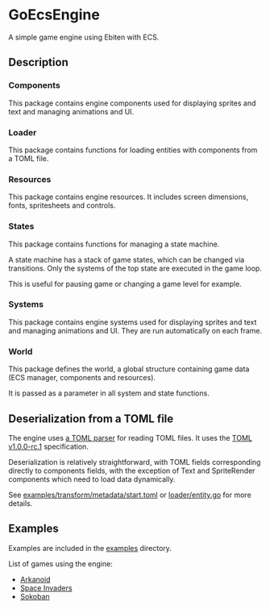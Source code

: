 # GoEcsEngine
A simple game engine using Ebiten with ECS.


## Description

### Components
This package contains engine components used for displaying sprites and text and managing animations and UI.

### Loader
This package contains functions for loading entities with components from a TOML file.

### Resources
This package contains engine resources. It includes screen dimensions, fonts, spritesheets and controls.

### States
This package contains functions for managing a state machine.

A state machine has a stack of game states, which can be changed via transitions. Only the systems of the top state are executed in the game loop.

This is useful for pausing game or changing a game level for example.

### Systems
This package contains engine systems used for displaying sprites and text and managing animations and UI. They are run automatically on each frame.

### World
This package defines the world, a global structure containing game data (ECS manager, components and resources).

It is passed as a parameter in all system and state functions.


## Deserialization from a TOML file
The engine uses [a TOML parser](https://github.com/pelletier/go-toml) for reading TOML files. It uses the [TOML v1.0.0-rc.1](https://github.com/toml-lang/toml/blob/master/versions/en/toml-v1.0.0-rc.1.md) specification.

Deserialization is relatively straightforward, with TOML fields corresponding directly to components fields, with the exception of Text and SpriteRender components which need to load data dynamically.

See [examples/transform/metadata/start.toml](examples/transform/metadata/start.toml) or [loader/entity.go](loader/entity.go) for more details.


## Examples
Examples are included in the [examples](examples) directory.

List of games using the engine:
* [Arkanoid](https://github.com/x-hgg-x/arkanoid-go)
* [Space Invaders](https://github.com/x-hgg-x/space-invaders-go)
* [Sokoban](https://github.com/x-hgg-x/sokoban-go)
